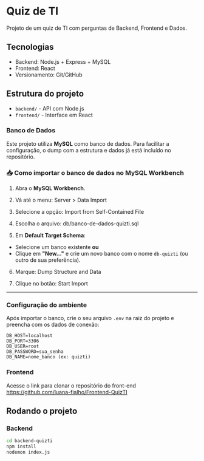 # Quiz de TI

Projeto de um quiz de TI com perguntas de Backend, Frontend e Dados.

## Tecnologias

- Backend: Node.js + Express + MySQL
- Frontend: React
- Versionamento: Git/GitHub

## Estrutura do projeto

- `backend/` - API com Node.js
- `frontend/` - Interface em React

### Banco de Dados
Este projeto utiliza **MySQL** como banco de dados. Para facilitar a configuração, o dump com a estrutura e dados já está incluído no repositório.

### 📥 Como importar o banco de dados no MySQL Workbench

1. Abra o **MySQL Workbench**.

2. Vá até o menu: Server > Data Import

3. Selecione a opção: Import from Self-Contained File

4. Escolha o arquivo: db/banco-de-dados-quizti.sql

5. Em **Default Target Schema**:
- Selecione um banco existente **ou**
- Clique em **"New..."** e crie um novo banco com o nome `db-quizti` (ou outro de sua preferência).

6. Marque: Dump Structure and Data

7. Clique no botão: Start Import

---

### Configuração do ambiente

Após importar o banco, crie o seu arquivo `.env` na raiz do projeto e preencha com os dados de conexão:

```env
DB_HOST=localhost
DB_PORT=3306
DB_USER=root
DB_PASSWORD=sua_senha
DB_NAME=nome_banco (ex: quizti)
```

### Frontend
Acesse o link para clonar o repositório do front-end
https://github.com/luana-fialho/Frontend-QuizTI

## Rodando o projeto

### Backend
```bash
cd backend-quizti
npm install
nodemon index.js
```

